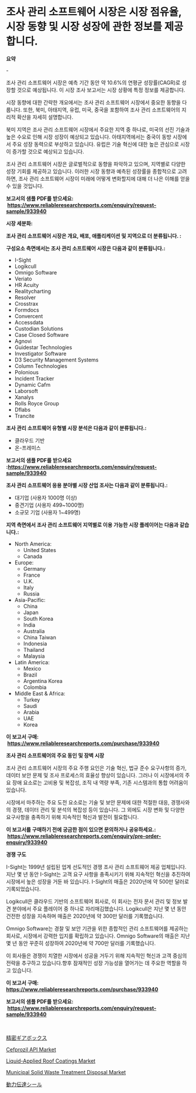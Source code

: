<p><h1>조사 관리 소프트웨어 시장은 시장 점유율, 시장 동향 및 시장 성장에 관한 정보를 제공합니다.</h1></p><p><strong>요약</strong></p>
<p><p>- </p><p>조사 관리 소프트웨어 시장은 예측 기간 동안 약 10.6%의 연평균 성장률(CAGR)로 성장할 것으로 예상됩니다. 이 시장 조사 보고서는 시장 상황에 특정 정보를 제공합니다. </p><p>시장 동향에 대한 간략한 개요에서는 조사 관리 소프트웨어 시장에서 중요한 동향을 다룹니다. 또한, 북미, 아태지역, 유럽, 미국, 중국을 포함하여 조사 관리 소프트웨어의 지리적 확산을 자세히 설명합니다. </p><p>북미 지역은 조사 관리 소프트웨어 시장에서 주요한 지역 중 하나로, 미국의 선진 기술과 높은 수요로 인해 시장 성장이 예상되고 있습니다. 아태지역에서는 중국이 동방 시장에서 주요 성장 동력으로 부상하고 있습니다. 유럽은 기술 혁신에 대한 높은 관심으로 시장이 증가할 것으로 예상되고 있습니다. </p><p>조사 관리 소프트웨어 시장은 글로벌적으로 동향을 파악하고 있으며, 지역별로 다양한 성장 기회를 제공하고 있습니다. 이러한 시장 동향과 예측된 성장률을 종합적으로 고려하면, 조사 관리 소프트웨어 시장이 미래에 어떻게 변화할지에 대해 더 나은 이해를 얻을 수 있을 것입니다.</p></p>
<p><strong>보고서의 샘플 PDF를 받으세요: &nbsp;<a href="https://www.reliableresearchreports.com/enquiry/request-sample/933940">https://www.reliableresearchreports.com/enquiry/request-sample/933940</a></strong></p>
<p><strong>시장 세분화:</strong></p>
<p><strong> 조사 관리 소프트웨어 시장은 개요, 배포, 애플리케이션 및 지역으로 더 분류됩니다. :</strong></p>
<p><strong>구성요소 측면에서는 조사 관리 소프트웨어 시장은 다음과 같이 분류됩니다.:</strong></p>
<p><ul><li>I-Sight</li><li>Logikcull</li><li>Omnigo Software</li><li>Veriato</li><li>HR Acuity</li><li>Realitycharting</li><li>Resolver</li><li>Crosstrax</li><li>Formdocs</li><li>Convercent</li><li>Accessdata</li><li>Custodian Solutions</li><li>Case Closed Software</li><li>Agnovi</li><li>Guidestar Technologies</li><li>Investigator Software</li><li>D3 Security Management Systems</li><li>Column Technologies</li><li>Polonious</li><li>Incident Tracker</li><li>Dynamic Cafm</li><li>Laborsoft</li><li>Xanalys</li><li>Rolls Royce Group</li><li>Dflabs</li><li>Trancite</li></ul></p>
<p><strong> 조사 관리 소프트웨어 유형별 시장 분석은 다음과 같이 분류됩니다.:</strong></p>
<p><ul><li>클라우드 기반</li><li>온-프레미스</li></ul></p>
<p><strong>보고서의 샘플 PDF를 받으세요 :<a href="https://www.reliableresearchreports.com/enquiry/request-sample/933940">https://www.reliableresearchreports.com/enquiry/request-sample/933940</a></strong></p>
<p><strong> 조사 관리 소프트웨어 응용 분야별 시장 산업 조사는 다음과 같이 분류됩니다.:</strong></p>
<p><ul><li>대기업 (사용자 1000명 이상)</li><li>중견기업 (사용자 499~1000명)</li><li>소규모 기업 (사용자 1~499명)</li></ul></p>
<p><strong>지역 측면에서 조사 관리 소프트웨어 지역별로 이용 가능한 시장 플레이어는 다음과 같습니다.:</strong></p>
<p><ul>
    <li>
        North America:
        <ul>
            <li>United States</li>
            <li>Canada</li>
        </ul>
    </li>
    <li>
        Europe:
        <ul>
            <li>Germany</li>
            <li>France</li>
            <li>U.K.</li>
            <li>Italy</li>
            <li>Russia</li>
        </ul>
    </li>
    <li>
        Asia-Pacific:
        <ul>
            <li>China</li>
            <li>Japan</li>
            <li>South Korea</li>
            <li>India</li>
            <li>Australia</li>
            <li>China Taiwan</li>
            <li>Indonesia</li>
            <li>Thailand</li>
            <li>Malaysia</li>
        </ul>
    </li>
    <li>
        Latin America:
        <ul>
            <li>Mexico</li>
            <li>Brazil</li>
            <li>Argentina Korea</li>
            <li>Colombia</li>
        </ul>
    </li>
    <li>
        Middle East & Africa:
        <ul>
            <li>Turkey</li>
            <li>Saudi</li>
            <li>Arabia</li>
            <li>UAE</li>
            <li>Korea</li>
        </ul>
    </li>
    </ul></p>
<p><strong>이 보고서 구매: &nbsp;<a href="https://www.reliableresearchreports.com/purchase/933940">https://www.reliableresearchreports.com/purchase/933940</a></strong></p>
<p><strong>조사 관리 소프트웨어의 주요 동인 및 장벽 시장</strong></p>
<p><p>조사 관리 소프트웨어 시장의 주요 주행 요인은 기술 혁신, 법규 준수 요구사항의 증가, 데이터 보안 문제 및 조사 프로세스의 효율성 향상이 있습니다. 그러나 이 시장에서의 주요 장애 요소로는 고비용 및 복잡성, 조직 내 역량 부족, 기존 시스템과의 통합 어려움이 있습니다.</p><p>시장에서 마주하는 주요 도전 요소로는 기술 및 보안 문제에 대한 적절한 대응, 경쟁사와의 경쟁, 데이터 관리 및 분석의 복잡성 등이 있습니다. 그 외에도 시장 변화 및 다양한 요구사항을 충족하기 위해 지속적인 혁신과 발전이 필요합니다.</p></p>
<p><strong>이 보고서를 구매하기 전에 궁금한 점이 있으면 문의하거나 공유하세요.: &nbsp;<a href="https://www.reliableresearchreports.com/enquiry/pre-order-enquiry/933940">https://www.reliableresearchreports.com/enquiry/pre-order-enquiry/933940</a></strong></p>
<p><strong>경쟁 구도</strong></p>
<p><p>I-Sight는 1999년 설립된 업계 선도적인 경쟁 조사 관리 소프트웨어 제공 업체입니다. 지난 몇 년 동안 I-Sight는 고객 요구 사항을 충족시키기 위해 지속적인 혁신을 추진하여 시장에서 높은 성장을 거둔 바 있습니다. I-Sight의 매출은 2020년에 약 500만 달러로 기록되었습니다.</p><p>Logikcull은 클라우드 기반의 소프트웨어 회사로, 이 회사는 전자 문서 관리 및 정보 발견 분야에서 주요 플레이어 중 하나로 자리매김했습니다. Logikcull은 지난 몇 년 동안 건전한 성장을 지속하며 매출은 2020년에 약 300만 달러를 기록했습니다.</p><p>Omnigo Software는 경찰 및 보안 기관을 위한 종합적인 관리 소프트웨어를 제공하는 회사로, 시장에서 강력한 입지를 확립하고 있습니다. Omnigo Software의 매출은 지난 몇 년 동안 꾸준히 성장하여 2020년에 약 700만 달러를 기록했습니다.</p><p>이 회사들은 경쟁이 치열한 시장에서 성공을 거두기 위해 지속적인 혁신과 고객 중심의 전략을 추구하고 있습니다.향후 잠재적인 성장 가능성을 열어가는 데 주요한 역할을 하고 있습니다.</p></p>
<p><strong>이 보고서 구매: &nbsp; <a href="https://www.reliableresearchreports.com/purchase/933940">https://www.reliableresearchreports.com/purchase/933940</a></strong></p>
<p><strong>보고서의 샘플 PDF를 받으세요: &nbsp;<a href="https://www.reliableresearchreports.com/enquiry/request-sample/933940">https://www.reliableresearchreports.com/enquiry/request-sample/933940</a></strong><strong></strong></p>
<p>&nbsp;</p>
<p><p><a href="https://medium.com/@andrewones2023/%E7%B2%BE%E5%AF%86%E3%82%AE%E3%83%A4%E3%83%9C%E3%83%83%E3%82%AF%E3%82%B9%E3%81%AE%E5%B8%82%E5%A0%B4%E5%8B%95%E5%90%91%E3%81%A8%E5%B8%82%E5%A0%B4%E5%88%86%E6%9E%90%E3%81%AF-2024%E5%B9%B4%E3%81%8B%E3%82%892031%E5%B9%B4%E3%81%BE%E3%81%A7%E3%81%AE%E4%BA%88%E6%B8%AC%E3%81%95%E3%82%8C%E3%81%A6%E3%81%84%E3%81%BE%E3%81%99-27c38efef72e">精密ギアボックス</a></p><p><a href="https://github.com/peachesmcdowel1/Market-Research-Report-List-1/blob/main/cefprozil-api-market.md">Cefprozil API Market</a></p><p><a href="https://funky-papaya-cf4.notion.site/Liquid-Applied-Roof-Coatings-Market-Analysis-and-Market-Size-Global-Industry-Overview-Market-Segme-f13fc1e779b042e18b44a635a39fce6a">Liquid-Applied Roof Coatings Market</a></p><p><a href="https://issuu.com/reportprime-2/docs/municipal-solid-waste-treatment-disposal-market-si">Municipal Solid Waste Treatment Disposal Market</a></p><p><a href="https://medium.com/@andrewones2023/%E3%83%91%E3%83%AF%E3%83%BC%E3%83%88%E3%83%A9%E3%83%B3%E3%82%B9%E3%83%9F%E3%83%83%E3%82%B7%E3%83%A7%E3%83%B3%E3%82%B7%E3%83%BC%E3%83%AB%E5%B8%82%E5%A0%B4%E3%81%AE%E8%A6%8F%E6%A8%A1%E3%81%A8%E5%B8%82%E5%A0%B4%E5%8B%95%E5%90%91-%E5%AE%8C%E5%85%A8%E3%81%AA%E6%A5%AD%E7%95%8C%E6%A6%82%E8%A6%81-2024%E5%B9%B4%E3%81%8B%E3%82%892031%E5%B9%B4-85c332059236">動力伝達シール</a></p></p>